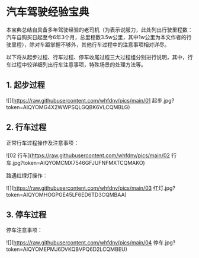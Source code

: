 # 汽车驾驶经验宝典

本宝典总结自具备多年驾驶经验的老司机（为表示说服力，此处列出行驶里程数：汽车自购买日起至今6年3个月，总里程数3.5w公里，其中1w公里为本文作者的行驶里程），除对车距掌握不够外，其他行车过程中的注意事项相对详尽。



以下将从起步过程、行车过程、停车收尾过程三大过程组分别进行说明，其中，行车过程中较详细列出行车注意事项，特殊场景的处理方法等。



## 1. 起步过程

![](https://raw.githubusercontent.com/whfdnv/pics/main/01 起步.jpg?token=AIQYOMG4X2WWPSQLGQBK6VLCQMBLG)

## 2. 行车过程

正常行车过程操作及注意事项：

![02 行车](https://raw.githubusercontent.com/whfdnv/pics/main/02 行车.jpg?token=AIQYOMCMX7546GFJUFNFMXTCQMAKO)



路遇红绿灯操作：

![](https://raw.githubusercontent.com/whfdnv/pics/main/03 红灯.jpg?token=AIQYOMHOGPGE45LF6ED6TD3CQMBAA)





## 3. 停车过程

停车注意事项：

![](https://raw.githubusercontent.com/whfdnv/pics/main/04 停车.jpg?token=AIQYOMEPMJ6DVKQBVPQ6D2LCQMBEU)